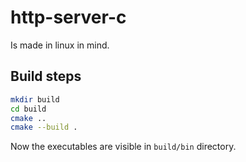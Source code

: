 # http-server-c

Is made in linux in mind.

## Build steps
```bash
mkdir build
cd build
cmake ..
cmake --build .
```
Now the executables are visible in `build/bin` directory.
